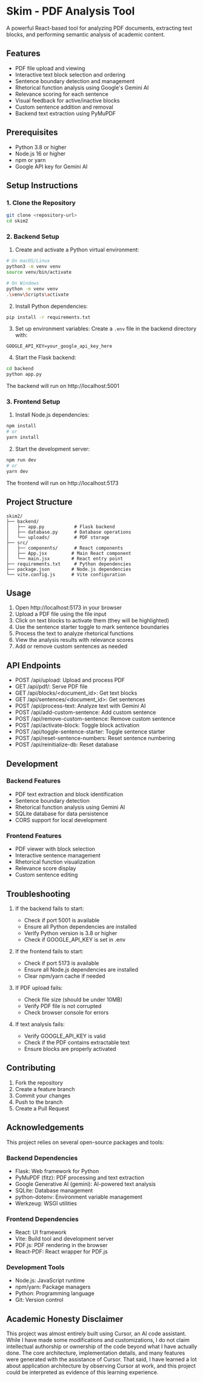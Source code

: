 # Skim - PDF Analysis Tool

A powerful React-based tool for analyzing PDF documents, extracting text blocks, and performing semantic analysis of academic content.

## Features

- PDF file upload and viewing
- Interactive text block selection and ordering
- Sentence boundary detection and management
- Rhetorical function analysis using Google's Gemini AI
- Relevance scoring for each sentence
- Visual feedback for active/inactive blocks
- Custom sentence addition and removal
- Backend text extraction using PyMuPDF

## Prerequisites

- Python 3.8 or higher
- Node.js 16 or higher
- npm or yarn
- Google API key for Gemini AI

## Setup Instructions

### 1. Clone the Repository

```bash
git clone <repository-url>
cd skim2
```

### 2. Backend Setup

1. Create and activate a Python virtual environment:
```bash
# On macOS/Linux
python3 -m venv venv
source venv/bin/activate

# On Windows
python -m venv venv
.\venv\Scripts\activate
```

2. Install Python dependencies:
```bash
pip install -r requirements.txt
```

3. Set up environment variables:
Create a `.env` file in the backend directory with:
```
GOOGLE_API_KEY=your_google_api_key_here
```

4. Start the Flask backend:
```bash
cd backend
python app.py
```
The backend will run on http://localhost:5001

### 3. Frontend Setup

1. Install Node.js dependencies:
```bash
npm install
# or
yarn install
```

2. Start the development server:
```bash
npm run dev
# or
yarn dev
```
The frontend will run on http://localhost:5173

## Project Structure

```
skim2/
├── backend/
│   ├── app.py           # Flask backend
│   ├── database.py      # Database operations
│   └── uploads/         # PDF storage
├── src/
│   ├── components/      # React components
│   ├── App.jsx         # Main React component
│   └── main.jsx        # React entry point
├── requirements.txt     # Python dependencies
├── package.json        # Node.js dependencies
└── vite.config.js      # Vite configuration
```

## Usage

1. Open http://localhost:5173 in your browser
2. Upload a PDF file using the file input
3. Click on text blocks to activate them (they will be highlighted)
4. Use the sentence starter toggle to mark sentence boundaries
5. Process the text to analyze rhetorical functions
6. View the analysis results with relevance scores
7. Add or remove custom sentences as needed

## API Endpoints

- POST /api/upload: Upload and process PDF
- GET /api/pdf/<filename>: Serve PDF file
- GET /api/blocks/<document_id>: Get text blocks
- GET /api/sentences/<document_id>: Get sentences
- POST /api/process-text: Analyze text with Gemini AI
- POST /api/add-custom-sentence: Add custom sentence
- POST /api/remove-custom-sentence: Remove custom sentence
- POST /api/activate-block: Toggle block activation
- POST /api/toggle-sentence-starter: Toggle sentence starter
- POST /api/reset-sentence-numbers: Reset sentence numbering
- POST /api/reinitialize-db: Reset database

## Development

### Backend Features
- PDF text extraction and block identification
- Sentence boundary detection
- Rhetorical function analysis using Gemini AI
- SQLite database for data persistence
- CORS support for local development

### Frontend Features
- PDF viewer with block selection
- Interactive sentence management
- Rhetorical function visualization
- Relevance score display
- Custom sentence editing

## Troubleshooting

1. If the backend fails to start:
   - Check if port 5001 is available
   - Ensure all Python dependencies are installed
   - Verify Python version is 3.8 or higher
   - Check if GOOGLE_API_KEY is set in .env

2. If the frontend fails to start:
   - Check if port 5173 is available
   - Ensure all Node.js dependencies are installed
   - Clear npm/yarn cache if needed

3. If PDF upload fails:
   - Check file size (should be under 10MB)
   - Verify PDF file is not corrupted
   - Check browser console for errors

4. If text analysis fails:
   - Verify GOOGLE_API_KEY is valid
   - Check if the PDF contains extractable text
   - Ensure blocks are properly activated

## Contributing

1. Fork the repository
2. Create a feature branch
3. Commit your changes
4. Push to the branch
5. Create a Pull Request

## Acknowledgements

This project relies on several open-source packages and tools:

### Backend Dependencies
- Flask: Web framework for Python
- PyMuPDF (fitz): PDF processing and text extraction
- Google Generative AI (gemini): AI-powered text analysis
- SQLite: Database management
- python-dotenv: Environment variable management
- Werkzeug: WSGI utilities

### Frontend Dependencies
- React: UI framework
- Vite: Build tool and development server
- PDF.js: PDF rendering in the browser
- React-PDF: React wrapper for PDF.js

### Development Tools
- Node.js: JavaScript runtime
- npm/yarn: Package managers
- Python: Programming language
- Git: Version control

## Academic Honesty Disclaimer

This project was almost entirely built using Cursor, an AI code assistant. While I have made some modifications and customizations, I do not claim intellectual authorship or ownership of the code beyond what I have actually done. The core architecture, implementation details, and many features were generated with the assistance of Cursor. That said, I have learned a lot about application architecture by observing Cursor at work, and this project could be interpreted as evidence of this learning experience.
